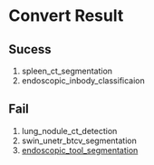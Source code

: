 # Convert Result

## Sucess
1. spleen_ct_segmentation
2. endoscopic_inbody_classificaion

## Fail
1. lung_nodule_ct_detection
2. swin_unetr_btcv_segmentation
3. [endoscopic_tool_segmentation](./endoscopic_tool_segmentation.md)